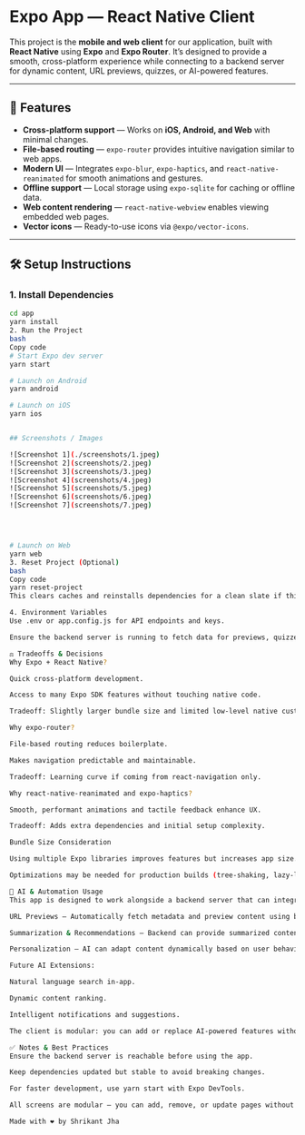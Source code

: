 # Expo App — React Native Client

This project is the **mobile and web client** for our application, built with **React Native** using **Expo** and **Expo Router**. It’s designed to provide a smooth, cross-platform experience while connecting to a backend server for dynamic content, URL previews, quizzes, or AI-powered features.  

---

## 🌟 Features

- **Cross-platform support** — Works on **iOS, Android, and Web** with minimal changes.
- **File-based routing** — `expo-router` provides intuitive navigation similar to web apps.
- **Modern UI** — Integrates `expo-blur`, `expo-haptics`, and `react-native-reanimated` for smooth animations and gestures.
- **Offline support** — Local storage using `expo-sqlite` for caching or offline data.
- **Web content rendering** — `react-native-webview` enables viewing embedded web pages.
- **Vector icons** — Ready-to-use icons via `@expo/vector-icons`.

---

## 🛠 Setup Instructions

### 1. Install Dependencies
```bash
cd app
yarn install
2. Run the Project
bash
Copy code
# Start Expo dev server
yarn start

# Launch on Android
yarn android

# Launch on iOS
yarn ios


## Screenshots / Images

![Screenshot 1](./screenshots/1.jpeg)
![Screenshot 2](screenshots/2.jpeg)
![Screenshot 3](screenshots/3.jpeg)
![Screenshot 4](screenshots/4.jpeg)
![Screenshot 5](screenshots/5.jpeg)
![Screenshot 6](screenshots/6.jpeg)
![Screenshot 7](screenshots/7.jpeg)




# Launch on Web
yarn web
3. Reset Project (Optional)
bash
Copy code
yarn reset-project
This clears caches and reinstalls dependencies for a clean slate if things break.

4. Environment Variables
Use .env or app.config.js for API endpoints and keys.

Ensure the backend server is running to fetch data for previews, quizzes, or AI services.

⚖ Tradeoffs & Decisions
Why Expo + React Native?

Quick cross-platform development.

Access to many Expo SDK features without touching native code.

Tradeoff: Slightly larger bundle size and limited low-level native customization unless ejecting.

Why expo-router?

File-based routing reduces boilerplate.

Makes navigation predictable and maintainable.

Tradeoff: Learning curve if coming from react-navigation only.

Why react-native-reanimated and expo-haptics?

Smooth, performant animations and tactile feedback enhance UX.

Tradeoff: Adds extra dependencies and initial setup complexity.

Bundle Size Consideration

Using multiple Expo libraries improves features but increases app size.

Optimizations may be needed for production builds (tree-shaking, lazy-loading).

🤖 AI & Automation Usage
This app is designed to work alongside a backend server that can integrate AI functionality:

URL Previews — Automatically fetch metadata and preview content using backend services.

Summarization & Recommendations — Backend can provide summarized content, quizzes, or suggested items based on AI.

Personalization — AI can adapt content dynamically based on user behavior.

Future AI Extensions:

Natural language search in-app.

Dynamic content ranking.

Intelligent notifications and suggestions.

The client is modular: you can add or replace AI-powered features without changing the core navigation.

✅ Notes & Best Practices
Ensure the backend server is reachable before using the app.

Keep dependencies updated but stable to avoid breaking changes.

For faster development, use yarn start with Expo DevTools.

All screens are modular — you can add, remove, or update pages without breaking navigation.

Made with ❤️ by Shrikant Jha